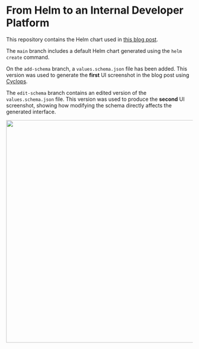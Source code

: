 # From Helm to an Internal Developer Platform

This repository contains the Helm chart used in [this blog post](https://cyclops-ui.com/blog/2025/04/03/helm-to-idp-in-five).

The `main` branch includes a default Helm chart generated using the `helm create` command.

On the `add-schema` branch, a `values.schema.json` file has been added. This version was used to generate the **first** UI screenshot in the blog post using [Cyclops](https://github.com/cyclops-ui/cyclops).

The `edit-schema` branch contains an edited version of the `values.schema.json` file. This version was used to produce the **second** UI screenshot, showing how modifying the schema directly affects the generated interface.

<p align="center">
  <img src="https://github.com/user-attachments/assets/a6ebfffe-a399-4de1-82dd-e8625fc0303a" width="600" />
</p>
